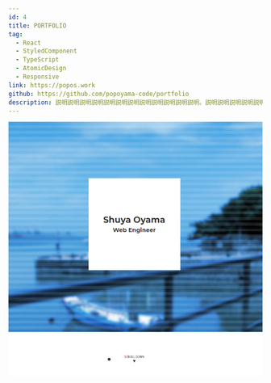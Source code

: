```yaml
---
id: 4
title: PORTFOLIO
tag:
  - React
  - StyledComponent
  - TypeScript
  - AtomicDesign
  - Responsive
link: https://popos.work
github: https://github.com/popoyama-code/portfolio
description: 説明説明説明説明説明説明説明説明説明説明説明説明。説明説明説明説明説明説明説明、説明説明説明説明説明説明説明説明説明説明説明説明説明説明説明。説明説明説明説明説明説明。
---
```


![スクリーンショット](./screenshot4.png)